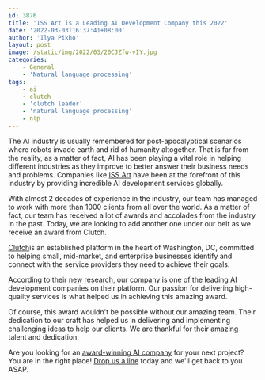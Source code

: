 ```yaml
---
id: 3876
title: 'ISS Art is a Leading AI Development Company this 2022'
date: '2022-03-03T16:37:41+08:00'
author: 'Ilya Pikho'
layout: post
image: /static/img/2022/03/20CJZfw-vIY.jpg
categories:
    - General
    - 'Natural language processing'
tags:
    - ai
    - clutch
    - 'clutch leader'
    - 'natural language processing'
    - nlp
---
```


The AI industry is usually remembered for post-apocalyptical scenarios where robots invade earth and rid of humanity altogether. That is far from the reality, as a matter of fact, AI has been playing a vital role in helping different industries as they improve to better answer their business needs and problems. Companies like [ISS Art](https://issart.com/) have been at the forefront of this industry by providing incredible AI development services globally.

With almost 2 decades of experience in the industry, our team has managed to work with more than 1000 clients from all over the world. As a matter of fact, our team has received a lot of awards and accolades from the industry in the past. Today, we are looking to add another one under our belt as we receive an award from Clutch.

[Clutch](https://clutch.co/profile/iss-art)is an established platform in the heart of Washington, DC, committed to helping small, mid-market, and enterprise businesses identify and connect with the service providers they need to achieve their goals.

According to their [new research](https://clutch.co/developers/artificial-intelligence/natural-language-processing/leaders-matrix), our company is one of the leading AI development companies on their platform. Our passion for delivering high-quality services is what helped us in achieving this amazing award.

Of course, this award wouldn't be possible without our amazing team. Their dedication to our craft has helped us in delivering and implementing challenging ideas to help our clients. We are thankful for their amazing talent and dedication.

Are you looking for an [award-winning AI company](https://issart.com/) for your next project? You are in the right place! [Drop us a line](https://issart.com/contacts/) today and we'll get back to you ASAP.